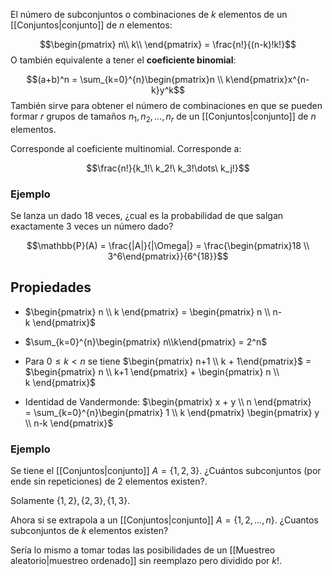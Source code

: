 
El número de subconjuntos o combinaciones de $k$ elementos de un [[Conjuntos|conjunto]] de $n$ elementos: 

$$\begin{pmatrix}
n\\ 
k\\
\end{pmatrix} = \frac{n!}{(n-k)!k!}$$ 
O también equivalente a tener el **coeficiente binomial**: 

$$(a+b)^n = \sum_{k=0}^{n}\begin{pmatrix}n \\ k\end{pmatrix}x^{n-k}y^k$$ 
También sirve para obtener el número de combinaciones en que se pueden formar $r$ grupos de tamaños $n_1, n_2, \dots, n_r$ de un [[Conjuntos|conjunto]] de $n$ elementos. 

Corresponde al coeficiente multinomial. Corresponde a: 

$$\frac{n!}{k_1!\ k_2!\ k_3!\dots\ k_j!}$$ 

### Ejemplo

Se lanza un dado 18 veces, ¿cual es la probabilidad de que salgan exactamente 3 veces un número dado? 

$$\mathbb{P}(A) = \frac{|A|}{|\Omega|} = \frac{\begin{pmatrix}18 \\ 3^6\end{pmatrix}}{6^{18}}$$ 
## Propiedades 

- $\begin{pmatrix} n \\ k \end{pmatrix} = \begin{pmatrix} n \\ n-k \end{pmatrix}$

- $\sum_{k=0}^{n}\begin{pmatrix} n\\k\end{pmatrix} = 2^n$ 
- Para $0\leq k < n$ se tiene $\begin{pmatrix} n+1 \\ k + 1\end{pmatrix}$  = $\begin{pmatrix} n \\ k+1 \end{pmatrix} + \begin{pmatrix} n \\ k \end{pmatrix}$ 

- Identidad de Vandermonde: $\begin{pmatrix} x + y \\ n \end{pmatrix} = \sum_{k=0}^{n}\begin{pmatrix} 1 \\ k \end{pmatrix} \begin{pmatrix} y \\ n-k \end{pmatrix}$ 



### Ejemplo

Se tiene el [[Conjuntos|conjunto]] $A=\lbrace 1,2,3\rbrace$. ¿Cuántos subconjuntos (por ende sin repeticiones) de 2 elementos existen?. 

Solamente $\lbrace 1,2\rbrace , \lbrace 2,3\rbrace, \lbrace 1,3\rbrace$. 

Ahora si se extrapola a un [[Conjuntos|conjunto]] $A=\lbrace 1,2,\dots, n\rbrace$. ¿Cuantos subconjuntos de $k$ elementos existen? 

Sería lo mismo a tomar todas las posibilidades de un [[Muestreo aleatorio|muestreo ordenado]] sin reemplazo pero dividido por $k!$. 